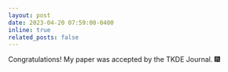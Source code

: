 ```yaml
---
layout: post
date: 2023-04-20 07:59:00-0400
inline: true
related_posts: false
---
```


Congratulations! My paper was accepted by the TKDE Journal. :fireworks:
